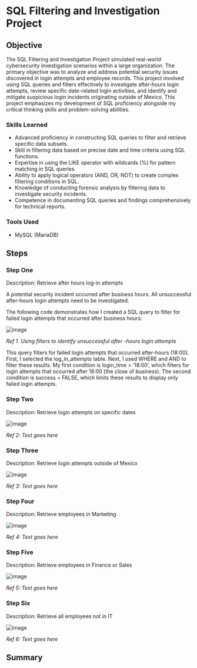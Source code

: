 # SQL Filtering and Investigation Project

## Objective

The SQL Filtering and Investigation Project simulated real-world cybersecurity investigation scenarios within a large organization. The primary objective was to analyze and address potential security issues discovered in login attempts and employee records. This project involved using SQL queries and filters effectively to investigate after-hours login attempts, review specific date-related login activities, and identify and mitigate suspicious login incidents originating outside of Mexico. This project emphasizes my development of SQL proficiency alongside my critical thinking skills and problem-solving abilities.

### Skills Learned

- Advanced proficiency in constructing SQL queries to filter and retrieve specific data subsets.
- Skill in filtering data based on precise date and time criteria using SQL functions.
- Expertise in using the LIKE operator with wildcards (%) for pattern matching in SQL queries.
- Ability to apply logical operators (AND, OR, NOT) to create complex filtering conditions in SQL.
- Knowledge of conducting forensic analysis by filtering data to investigate security incidents.
- Competence in documenting SQL queries and findings comprehensively for technical reports.

### Tools Used

- MySQL (MariaDB)

## Steps

### Step One 

Description: Retrieve after hours log-in attempts

A potential security incident occurred after business hours. All unsuccessful after-hours login attempts need to be investigated.

The following code demonstrates how I created a SQL query to filter for failed login attempts that occurred after business hours:

![image](https://github.com/aehumphrey/SQL-Filtering-Investigation-Project/assets/33531835/ccf1669e-a2b7-45bd-98e9-a081ed633e4c)

*Ref 1. Using filters to identify unsuccessful after -hours login attempts*

This query filters for failed login attempts that occurred after-hours (18:00). First, I selected the log_in_attempts table. Next, I used WHERE and AND to filter these results. My first condition is login_time > ‘18:00’, which filters for login attempts that occurred after 18:00 (the close of business). The second condition is success = FALSE, which limits these results to display only failed login attempts. 

### Step Two

Description: Retrieve login attempts on specific dates

![image](https://github.com/aehumphrey/SQL-Filtering-Investigation-Project/assets/33531835/97db165a-677b-4303-852a-bc223cac2adc)

*Ref 2: Text goes here*


### Step Three

Description: Retrieve login attempts outside of Mexico

![image](https://github.com/aehumphrey/SQL-Filtering-Investigation-Project/assets/33531835/50e83c57-d32e-4f63-9c56-620737722636)

*Ref 3: Text goes here*


### Step Four

Description: Retrieve employees in Marketing

![image](https://github.com/aehumphrey/SQL-Filtering-Investigation-Project/assets/33531835/7c391555-6998-433c-9193-9a4d5b2b5430)

*Ref 4: Text goes here*


### Step Five

Description: Retrieve employees in Finance or Sales

![image](https://github.com/aehumphrey/SQL-Filtering-Investigation-Project/assets/33531835/e76f46e3-523a-4e52-9165-f440b11c6826)

*Ref 5: Text goes here*


### Step Six

Description: Retrieve all employees not in IT

![image](https://github.com/aehumphrey/SQL-Filtering-Investigation-Project/assets/33531835/2f71cf9f-ca13-40d4-9d22-373ba0d4a533)

*Ref 6: Text goes here*

## Summary











